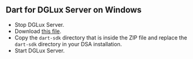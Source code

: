 ## Dart for DGLux Server on Windows

- Stop DGLux Server.
- Download [this file](https://gsdview.appspot.com/dart-archive/channels/stable/release/1.16.1/sdk/dartsdk-linux-x64-release.zip).
- Copy the `dart-sdk` directory that is inside the ZIP file and replace the `dart-sdk` directory in your DSA installation.
- Start DGLux Server.
